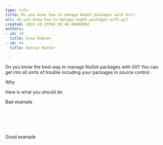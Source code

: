 ```yaml
---
type: rule
title: Do you know how to manage NuGet packages with Git?
uri: do-you-know-how-to-manage-nuget-packages-with-git
created: 2014-10-23T04:30:48.0000000Z
authors:
- id: 38
  title: Drew Robson
- id: 44
  title: Duncan Hunter

---
```




<span class='intro'> Do you know the best way to manage NuGet packages with Git? You can get into all sorts of trouble including your packages in source control. </span>

<p>Why</p><p>​Here is what you should do</p><p>Bad&#160;example</p><div><br>​​</div><p><br></p><p>Good example&#160;</p><p><br></p><p><br></p><p><br></p>


